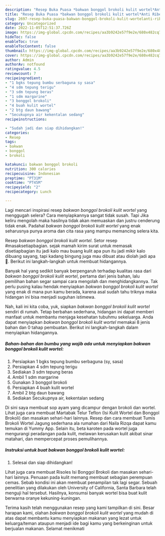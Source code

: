 ```yaml
---
description: "Resep Buka Puasa *bakwan bonggol brokoli kulit wortel*Anti Ribet"
title: "Resep Buka Puasa *bakwan bonggol brokoli kulit wortel*Anti Ribet"
slug: 2697-resep-buka-puasa-bakwan-bonggol-brokoli-kulit-wortelanti-ribet
category: Uncategorized
date: 2022-11-05T12:51:37.726Z
image: https://img-global.cpcdn.com/recipes/aa3b9242e57f9e2e/680x482cq70/bakwan-bonggol-brokoli-kulit-wortel-foto-resep-utama.jpg
hideToc: false
enableToc: true
enableTocContent: false
thumbnail: https://img-global.cpcdn.com/recipes/aa3b9242e57f9e2e/680x482cq70/bakwan-bonggol-brokoli-kulit-wortel-foto-resep-utama.jpg
cover: https://img-global.cpcdn.com/recipes/aa3b9242e57f9e2e/680x482cq70/bakwan-bonggol-brokoli-kulit-wortel-foto-resep-utama.jpg
author: Admin
authorAv: notfound
ratingvalue: 4.5
reviewcount: 7
recipeingredient:
- "1 bgks tepung bumbu serbaguna sy sasa"
- "4 sdm tepung terigu"
- "3 sdm tepung beras"
- "1 sdm margarine"
- "3 bonggol brokoli"
- "4 buah kulit wortel"
- "2 btg daun bawang"
- "Secukupnya air kekentalan sedang"
recipeinstructions:

- "Sudah jadi dan siap dihidangkan!"
categories:
- Resep
tags:
- bakwan
- bonggol
- brokoli

katakunci: bakwan bonggol brokoli 
nutrition: 300 calories
recipecuisine: Indonesian
preptime: "PT31M"
cooktime: "PT45M"
recipeyield: "2"
recipecategory: Lunch

---
```



Lagi mencari inspirasi resep *bakwan bonggol brokoli kulit wortel* yang menggugah selera? Cara menyiapkannya sangat tidak susah. Tapi Jika keliru mengolah maka hasilnya tidak akan memuaskan dan justru cenderung tidak enak. Padahal *bakwan bonggol brokoli kulit wortel* yang enak seharusnya punya aroma dan cita rasa yang mampu memancing selera kita.


Resep *bakwan bonggol brokoli kulit wortel*. Setor resep #masaksetiapbagian. sejak mamah kirim surat untuk memasak disetiapbagian itu jadi kalo mau buang kulit apa pun itu jadi mikir kalo dibuang sayang, tapi kadang bingung juga mau dibuat atau diolah jadi apa 🤗. Berikut ini langkah-langkah untuk membuat hidangannya.

Banyak hal yang sedikit banyak berpengaruh terhadap kualitas rasa dari *bakwan bonggol brokoli kulit wortel*, pertama dari jenis bahan, lalu pemilihan bahan segar sampai cara mengolah dan menghidangkannya. Tak perlu pusing kalau hendak menyiapkan *bakwan bonggol brokoli kulit wortel* yang enak di mana pun kamu berada, karena asal sudah tahu triknya maka hidangan ini bisa menjadi suguhan istimewa.


Nah, kali ini kita coba, yuk, siapkan *bakwan bonggol brokoli kulit wortel* sendiri di rumah. Tetap berbahan sederhana, hidangan ini dapat memberi manfaat untuk membantu menjaga kesehatan tubuhmu sekeluarga. Anda dapat menyiapkan *bakwan bonggol brokoli kulit wortel* memakai 8 jenis bahan dan 0 tahap pembuatan. Berikut ini langkah-langkah dalam menyiapkan hidangannya.

<!--inarticleads1-->

##### Bahan-bahan dan bumbu yang wajib ada untuk menyiapkan *bakwan bonggol brokoli kulit wortel*:

1. Persiapkan 1 bgks tepung bumbu serbaguna (sy, sasa)
1. Persiapkan 4 sdm tepung terigu
1. Sediakan 3 sdm tepung beras
1. Ambil 1 sdm margarine
1. Gunakan 3 bonggol brokoli
1. Persiapkan 4 buah kulit wortel
1. Ambil 2 btg daun bawang
1. Sediakan Secukupnya air, kekentalan sedang


Di sini saya membuat sop ayam yang dicampur dengan brokoli dan wortel. Lihat juga cara membuat Martabak Telur Teflon (Isi Kulit Wortel dan Bonggol Brokoli) dan masakan sehari-hari lainnya. Resep dan cara membuat Tumis Brokoli Wortel Jagung sederhana ala rumahan dari Naila Rizqa dapat kamu temukan di Yummy App. Selain itu, beta karoten pada wortel juga mengurangi peradangan pada kulit, melawan kerusakan kulit akibat sinar matahari, dan mempercepat proses pemulihannya. 

<!--inarticleads2-->

##### Instruksi untuk buat *bakwan bonggol brokoli kulit wortel*:


1. Selesai dan siap dihidangkan!

Lihat juga cara membuat Risoles Isi Bonggol Brokoli dan masakan sehari-hari lainnya. Penuaan pada kulit memang membuat sebagian perempuan cemas. Sebab kondisi ini akan membuat penampilan tak lagi segar. Sebuah penelitian yang dilakukan oleh University of California, Santa Barbara telah menguji hal tersebut. Hasilnya, konsumsi banyak wortel bisa buat kulit berwarna oranye kekuning-kuningan. 

Terima kasih telah menggunakan resep yang kami tampilkan di sini. Besar harapan kami, olahan *bakwan bonggol brokoli kulit wortel* yang mudah di atas dapat membantu kamu menyiapkan makanan yang lezat untuk keluarga/teman ataupun menjadi ide bagi kamu yang berkeinginan untuk berjualan makanan. Selamat menikmati
